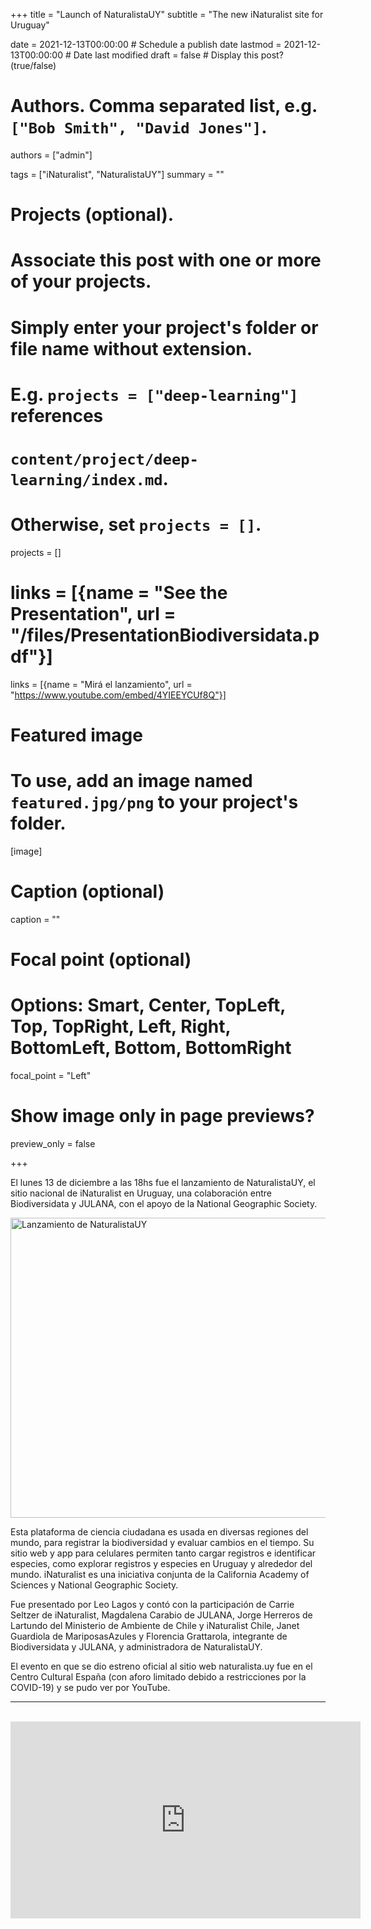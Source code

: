 
+++
title = "Launch of NaturalistaUY"
subtitle = "The new iNaturalist site for Uruguay"

date = 2021-12-13T00:00:00  # Schedule a publish date
lastmod = 2021-12-13T00:00:00  # Date last modified
draft = false  # Display this post? (true/false)

# Authors. Comma separated list, e.g. `["Bob Smith", "David Jones"]`.
authors = ["admin"]

tags = ["iNaturalist", "NaturalistaUY"]
summary = ""

# Projects (optional).
#   Associate this post with one or more of your projects.
#   Simply enter your project's folder or file name without extension.
#   E.g. `projects = ["deep-learning"]` references
#   `content/project/deep-learning/index.md`.
#   Otherwise, set `projects = []`.
projects = []

# links = [{name = "See the Presentation", url = "/files/PresentationBiodiversidata.pdf"}]
links = [{name = "Mirá el lanzamiento", url = "https://www.youtube.com/embed/4YIEEYCUf8Q"}]

# Featured image
# To use, add an image named `featured.jpg/png` to your project's folder.
[image]
  # Caption (optional)
  caption = ""

  # Focal point (optional)
  # Options: Smart, Center, TopLeft, Top, TopRight, Left, Right, BottomLeft, Bottom, BottomRight
  focal_point = "Left"

  # Show image only in page previews?
  preview_only = false

+++

El lunes 13 de diciembre a las 18hs fue el lanzamiento de NaturalistaUY, el sitio nacional de iNaturalist en Uruguay, una colaboración entre Biodiversidata y JULANA, con el apoyo de la National Geographic Society.

<a data-flickr-embed="true" data-header="true" data-footer="true" href="https://www.flickr.com/photos/biodiversidata/albums/72177720299766414" title="Lanzamiento de NaturalistaUY"><img src="https://live.staticflickr.com/65535/52143488903_3eaa8abb5c_z.jpg" width="640" height="480" alt="Lanzamiento de NaturalistaUY"></a><script async src="//embedr.flickr.com/assets/client-code.js" charset="utf-8"></script>

Esta plataforma de ciencia ciudadana es usada en diversas regiones del mundo, para registrar la biodiversidad y evaluar cambios en el tiempo. Su sitio web y app para celulares permiten tanto cargar registros e identificar especies, como explorar registros y especies en Uruguay y alrededor del mundo. iNaturalist es una iniciativa conjunta de la California Academy of Sciences y National Geographic Society.

Fue presentado por Leo Lagos y contó con la participación de Carrie Seltzer de iNaturalist, Magdalena Carabio de JULANA, Jorge Herreros de Lartundo del Ministerio de Ambiente de Chile y iNaturalist Chile, Janet Guardiola de MariposasAzules y Florencia Grattarola, integrante de Biodiversidata y JULANA, y administradora de NaturalistaUY.

El evento en que se dio estreno oficial al sitio web naturalista.uy fue en el Centro Cultural España (con aforo limitado debido a restricciones por la COVID-19) y se pudo ver por YouTube.

***

<br>

<iframe width="560" height="315" src="https://www.youtube.com/embed/4YIEEYCUf8Q" title="Lanzamiento de NaturalistaUY" frameborder="0" allow="accelerometer; autoplay; clipboard-write; encrypted-media; gyroscope; picture-in-picture" allowfullscreen></iframe>
